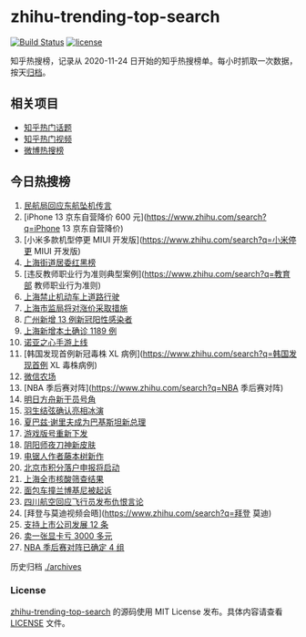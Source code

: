 # zhihu-trending-top-search

[![Build Status](https://github.com/justjavac/zhihu-trending-top-search/workflows/ci/badge.svg?branch=main)](https://github.com/justjavac/zhihu-trending-top-search/actions)
[![license](https://img.shields.io/github/license/justjavac/zhihu-trending-top-search)](https://github.com/justjavac/zhihu-trending-top-search/blob/main/LICENSE)

知乎热搜榜，记录从 2020-11-24 日开始的知乎热搜榜单。每小时抓取一次数据，按天[归档](./archives)。

## 相关项目

- [知乎热门话题](https://github.com/justjavac/zhihu-trending-hot-questions)
- [知乎热门视频](https://github.com/justjavac/zhihu-trending-hot-video)
- [微博热搜榜](https://github.com/justjavac/weibo-trending-hot-search)

## 今日热搜榜

<!-- BEGIN -->
<!-- 最后更新时间 Wed Apr 13 2022 15:08:39 GMT+0800 (China Standard Time) -->

1. [民航局回应东航坠机传言](https://www.zhihu.com/search?q=民航局回应传言)
1. [iPhone 13 京东自营降价 600 元](https://www.zhihu.com/search?q=iPhone 13 京东自营降价)
1. [小米多款机型停更 MIUI 开发版](https://www.zhihu.com/search?q=小米停更 MIUI 开发版)
1. [上海街道居委红黑榜](https://www.zhihu.com/search?q=上海防疫)
1. [违反教师职业行为准则典型案例](https://www.zhihu.com/search?q=教育部 教师职业行为准则)
1. [上海禁止机动车上道路行驶](https://www.zhihu.com/search?q=上海疫情防控)
1. [上海市监局将对涨价采取措施](https://www.zhihu.com/search?q=上海市监管局)
1. [广州新增 13 例新冠阳性感染者](https://www.zhihu.com/search?q=广州疫情)
1. [上海新增本土确诊 1189 例](https://www.zhihu.com/search?q=上海新增)
1. [诺亚之心手游上线](https://www.zhihu.com/search?q=诺亚之心)
1. [韩国发现首例新冠毒株 XL 病例](https://www.zhihu.com/search?q=韩国发现首例 XL 毒株病例)
1. [微信农场](https://www.zhihu.com/search?q=微信农场)
1. [NBA 季后赛对阵](https://www.zhihu.com/search?q=NBA 季后赛对阵)
1. [明日方舟新干员号角](https://www.zhihu.com/search?q=明日方舟)
1. [羽生结弦确认亮相冰演](https://www.zhihu.com/search?q=羽生结弦确认亮相冰演)
1. [夏巴兹·谢里夫成为巴基斯坦新总理](https://www.zhihu.com/search?q=巴基斯坦总理选举)
1. [游戏版号重新下发](https://www.zhihu.com/search?q=游戏版号重新下发)
1. [阴阳师夜刀神新皮肤](https://www.zhihu.com/search?q=夜刀神新皮肤残幕戏尽)
1. [电锯人作者藤本树新作](https://www.zhihu.com/search?q=藤本树新作)
1. [北京市积分落户申报将启动](https://www.zhihu.com/search?q=北京市积分落户申报)
1. [上海全市核酸筛查结果](https://www.zhihu.com/search?q=上海全市核酸筛查结果)
1. [面包车撞兰博基尼被起诉](https://www.zhihu.com/search?q=面包车撞上兰博基尼被起诉)
1. [四川航空回应飞行员发布仇恨言论](https://www.zhihu.com/search?q=四川航空回应)
1. [拜登与莫迪视频会晤](https://www.zhihu.com/search?q=拜登 莫迪)
1. [支持上市公司发展 12 条](https://www.zhihu.com/search?q=支持上市公司发展12条)
1. [卖一张显卡亏 3000 多元](https://www.zhihu.com/search?q=卖一张显卡亏3000)
1. [NBA 季后赛对阵已确定 4 组](https://www.zhihu.com/search?q=NBA季后赛对阵)

<!-- END -->

历史归档 [./archives](./archives)

### License

[zhihu-trending-top-search](https://github.com/justjavac/zhihu-trending-top-search)
的源码使用 MIT License 发布。具体内容请查看 [LICENSE](./LICENSE) 文件。
